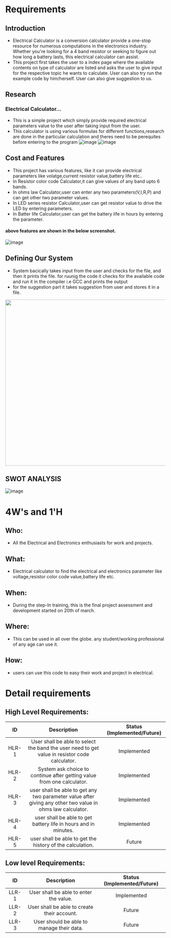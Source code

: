# Requirements
## Introduction
 * Electrical Calculator is a conversion calculator provide a one-stop resource for numerous computations in the electronics industry. Whether you're looking for a 4 band resistor or seeking to figure out how long a battery lasts, this electrical calculator can assist. 
 * This project first takes the user to a index page where the available contents on type of calculator are listed and asks the user to give input for the respective topic he wants to calculate. User can also try run the example code by him/herself. User can also give suggestion to us. 

## Research
### Electrical Calculator...
* This is a simple project which simply provide required electrical parameters value to the user after taking input from the user. 
* This calculator is using various formulas for different functions,research are done in the particular calculation and theres need to be perequites before entering to the program
![image](https://github.com/Suneesh-S/M1_Electrical_Calculator/blob/f2cda815554c041bf7139979462159bb732afc52/1_Requirements/resistor_code.gif)
![image](https://github.com/Suneesh-S/M1_Electrical_Calculator/blob/256f5675952ce21aabe37ecf476e453ace6db5f4/1_Requirements/led-series-table.jpg)

## Cost and Features
* This project has various features, like it can provide electrical parameters like volatge,current resistor value,battery life etc.. 
* In Resistor color code Calculator,it can give values of any band upto 6 bands.
* In ohms law Calculator,user can enter any two parameters(V,I,R,P) and can get other two parameter values.
* In LED series resistor Calculator,user can get resistor value to drive the LED by entering parameters.
* In Batter life Calculator,user can get the battery life in hours by entering the parameter.
#### above features are shown in the below screenshot. 
![image](https://github.com/Suneesh-S/M1_Electrical_Calculator/blob/9f8aba398f1a0cc5bcde30190051daae5f0a3664/1_Requirements/index.png)

## Defining Our System
* System bacically takes input from the user and checks for the file, and then it prints the file.
for ruunig the code it checks for the available code and run it in the compiler i.e GCC and prints the output
* for the suggestion part it takes suggestion from user and stores it in a file.
<img src="https://github.com/debasish2110/LTTS-C-MiniProject/blob/master/1_Requirements/system%20definition.png" width="780" height="520">

## SWOT ANALYSIS
![image](https://github.com/Suneesh-S/M1_Electrical_Calculator/blob/ce31353fb25e1129f81ab9baa3c5cf5c7dae40e5/1_Requirements/SWOT%20analysis.png)

# 4W&#39;s and 1&#39;H

## Who:

* All the Electrical and Electronics enthusiasts for work and projects.

## What:

* Electrical calculator to find the electrical and electronics parameter like voltage,resistor color code value,battery life etc.

## When:

* During the step-In training, this is the final project assessment and development started on 20th of march.

## Where:

* This can be used in all over the globe. any student/working professional of any age can use it.

## How:

* users can use this code to easy their work and project in electrical.

# Detail requirements
## High Level Requirements:

| ID | Description | Status (Implemented/Future)
|:---:|:---:|:---:|
|HLR-1| User shall be able to select the band the user need to get value in resistor code calculator. |Implemented|
|HLR-2| System ask choice to continue after getting value from one calculator. |Implemented|
|HLR-3| user shall be able to get any two parameter value after giving any other two value in ohms law calculator. |Implemented|
|HLR-4| user shall be able to get battery life in hours and in minutes. |Implemented|
|HLR-5| user shall be able to get the history of the calculation. |Future|



##  Low level Requirements:

| ID | Description | Status (Implemented/Future)
|:---:|:---:|:---:|
|LLR-1| User shall be able to enter the value. |Implemented|
|LLR-2| User shall be able to create their account. |Future|
|LLR-3| User should be able to manage their data. |Future|
